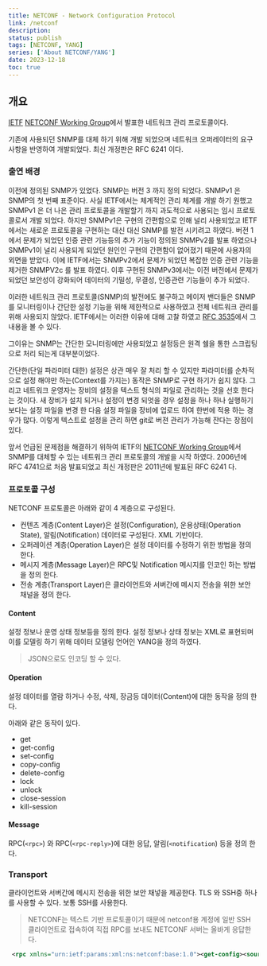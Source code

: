 ```yaml
---
title: NETCONF - Network Configuration Protocol
link: /netconf
description: 
status: publish
tags: [NETCONF, YANG]
series: ['About NETCONF/YANG']
date: 2023-12-18
toc: true
---
```



## 개요

[IETF](ietf.org) [NETCONF Working Group](https://tools.ietf.org/wg/netconf/)에서 발표한 네트워크 관리 프로토콜이다. 
 
기존에 사용되던 SNMP를 대체 하기 위해 개발 되었으며 네트워크 오퍼레이터의 요구 사항을 반영하여 개발되었다. 최신 개정판은 RFC 6241 이다. 


### 출연 배경

이전에 정의된 SNMP가 있었다. SNMP는 버전 3 까지 정의 되었다. 
SNMPv1 은 SNMP의 첫 번째 표준이다. 사실 IETF에서는 체계적인 관리 체계를 개발 하기 원했고 SNMPv1 은 더 나은 관리 프로토콜을 개발할기 까지 과도적으로 사용되는 임시 프로토콜로서 개발 되었다. 하지만 SNMPv1은 구현의 간편함으로 인해 널리 사용되었고 IETF에서는 새로운 프로토콜을 구현하는 대신 대신 SNMP를 발전 시키려고 하였다. 버전 1 에서 문제가 되었던 인증 관련 기능등의 추가 기능이 정의된 SNMPv2를 발표 하였으나 SNMPv1이 널리 사용되게 되었던 원인인 구현의 간편함이 없어졌기 때문에 사용자의 외면을 받았다. 이에 IETF에서는 SNMPv2에서 문제가 되었던 복잡한 인증 관련 기능을 제거한 SNMPV2c 를 발표 하였다. 이후 구현된 SNMPv3에서는 이전 버전에서 문제가 되었던 보안성이 강화되어 데이터의 기밀성, 무결성, 인증관련 기능들이 추가 되었다. 

이러한 네트워크 관리 프로토콜(SNMP)의 발전에도 불구하고 메이저 밴더들은 SNMP를 모니터링이나 간단한 설정 기능을 위해  제한적으로 사용하였고 전체 네트워크 관리를 위해 사용되지 않았다. IETF에서는 이러한 이유에 대해 고찰 하였고 [RFC 3535](https://www.rfc-editor.org/rfc/rfc3535)에서 그 내용을 볼 수 있다. 
 

그이유는 SNMP는 간단한 모니터링에만 사용되었고 설정등은 원격 쉘을 통한 스크립팅으로 처리 되는게 대부분이었다. 

간단한(단일 파라미터 대한) 설정은 상관 매우 잘 처리 할 수 있지만 파라미터를 순차적으로 설정 해야만 하는(Context를 가지는) 동작은 SNMP로 구현 하기가 쉽지 않다. 그리고 네트워크 운영자는 장비의 설정을 텍스트 형식의 파일로 관리하는 것을 선호 한다는 것이다. 새 장비가 설치 되거나 설정이 변경 되엇을 경우 설정을 하나 하나 실행하기 보다는 설정 파일을 변경 한 다음 설정 파일을 장비에 업로드 하여 한번에 적용 하는 경우가 많다. 이렇게 텍스트로 설정을 관리 하면 git로 버젼 관리가 가능해 잔다는 장점이 있다. 


앞서 언급된 문제점을 해결하기 위하여 IETF의 [NETCONF Working Group](https://tools.ietf.org/wg/netconf/)에서 SNMP를 대체할 수 있는 네트워크 관리 프로토콜의 개발을 시작 하였다. 2006년에 RFC 4741으로 처음 발표되었고 최신 개정판은 2011년에 발표된 RFC 6241 다. 



### 프로토콜 구성

NETCONF 프로토콜은 아래와 같이  4 계층으로 구성된다. 

* 컨텐츠 계층(Content Layer)은 설정(Configuration), 운용상태(Operation State), 알림(Notification) 데이터로 구성된다. XML 기반이다. 
* 오퍼레이션 계층(Operation Layer)은  설정 데이터를 수정하기 위한 방법을 정의 한다. 
* 메시지 계층(Message Layer)은  RPC및 Notification 메시지를 인코인 하는 방법을 정의 한다. 
* 전송 계층(Transport Layer)은 클라이언트와 서버간에 메시지 전송을 위한 보안 채널을 정의 한다. 

 
#### Content
설정 정보나 운영 상태 정보등을 정의 한다. 설정 정보나 상태 정보는 XML로 표현되며 이를 모델링 하기 위해 데이터 모델링 언어인 YANG을 정의 하였다. 

> JSON으로도 인코딩 할 수 있다.



#### Operation
설정 데이터를 열람 하거나 수정, 삭제, 장금등 데이터(Content)에 대한 동작을 정의 한다.

아래와 같은 동작이 있다. 

* get
* get-config
* set-config
* copy-config
* delete-config
* lock
* unlock
* close-session
* kill-session



#### Message

RPC(`<rpc>`) 와 RPC(`<rpc-reply>`)에 대한 응답, 알림(`<notification`) 등을 정의 한다. 


### Transport

클라이언트와 서버간에 메시지 전송을 위한 보안 채넣을 제공한다. TLS 와 SSH중 하나를 사용할 수 있다. 보통 SSH를 사용한다. 

> NETCONF는 텍스트 기반 프로토콜이기 때문에 netconf용 계정에 일반 SSH 클라이언트로 접속하여 직접 RPC를 보내도 NETCONF 서버는 올바게 응답한다.


```xml
 <rpc xmlns="urn:ietf:params:xml:ns:netconf:base:1.0"><get-config><source><running/></source></get-config></rpc>
```